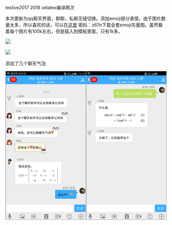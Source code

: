 texlive2017 2018 xelatex编译两次

本次更新为qq聊天界面，群聊，私聊无缝切换。添加emoji部分表情，由于图片数量太多，所以喜欢的话，可以在[这里](https://pan.baidu.com/s/178ZrFfD-i9C4AX-MIm7Fzg) 密码：z67n下载全套emoji矢量图。虽然看着每个图片有100k左右，但是插入到模板里面，只有1k多。

![](img/2018-08-24_16-48-02.png)

![](img/2018-08-24_16-48-32.png)

添加了几个聊天气泡

![](img/2018-08-24_23-04-02.png)